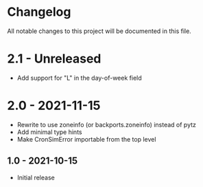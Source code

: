 # Changelog
All notable changes to this project will be documented in this file.

# 2.1 - Unreleased
- Add support for "L" in the day-of-week field

# 2.0 - 2021-11-15
- Rewrite to use zoneinfo (or backports.zoneinfo) instead of pytz
- Add minimal type hints
- Make CronSimError importable from the top level

## 1.0 - 2021-10-15

- Initial release